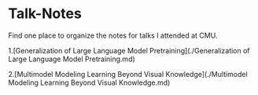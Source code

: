 # Talk-Notes
Find one place to organize the notes for talks I attended at CMU.

1.[Generalization of Large Language Model Pretraining](./Generalization of Large Language Model Pretraining.md)

2.[Multimodel Modeling Learning Beyond Visual Knowledge](./Multimodel Modeling Learning Beyond Visual Knowledge.md)
